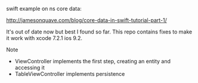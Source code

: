 swift example on ns core data:

http://jamesonquave.com/blog/core-data-in-swift-tutorial-part-1/

It's out of date now but best I found so far.
This repo contains fixes to make it work with xcode 7.2.1 ios 9.2.

Note 
- ViewController implements the first step, creating an entity and accessing it
- TableViewController implements persistence
